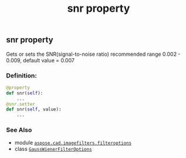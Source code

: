 ﻿---
title: snr property
second_title: Aspose.CAD for Python via .NET API References
description: 
type: docs
weight: 70
url: /python-net/aspose.cad.imagefilters.filteroptions/gausswienerfilteroptions/snr/
is_root: false
---

## snr property


Gets or sets the SNR(signal-to-noise ratio)
recommended range 0.002 - 0.009, default value = 0.007
### Definition:
```python
@property
def snr(self):
    ...
@snr.setter
def snr(self, value):
    ...
```

### See Also
* module [`aspose.cad.imagefilters.filteroptions`](../../)
* class [`GaussWienerFilterOptions`](/cad/python-net/aspose.cad.imagefilters.filteroptions/gausswienerfilteroptions)

